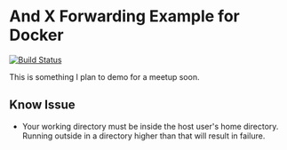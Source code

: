 # And X Forwarding Example for Docker
[![Build Status](https://travis-ci.org/justin-vanwinkle/Docker-XForward-Example.svg?branch=master)](https://travis-ci.org/justin-vanwinkle/Docker-XForward-Example)

This is something I plan to demo for a meetup soon.

## Know Issue

- Your working directory must be inside the host user's home directory.  Running outside in a directory higher than that will result in failure.
